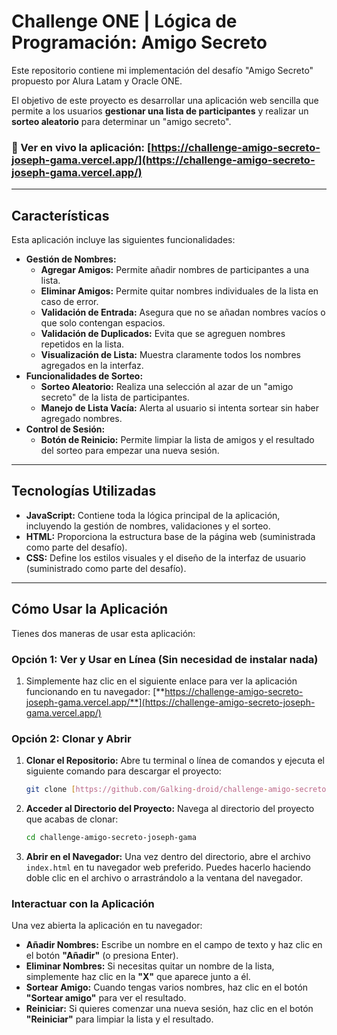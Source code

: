 # Challenge ONE | Lógica de Programación: Amigo Secreto

Este repositorio contiene mi implementación del desafío "Amigo Secreto" propuesto por Alura Latam y Oracle ONE.

El objetivo de este proyecto es desarrollar una aplicación web sencilla que permite a los usuarios **gestionar una lista de participantes** y realizar un **sorteo aleatorio** para determinar un "amigo secreto".

### **🔗 Ver en vivo la aplicación:** [https://challenge-amigo-secreto-joseph-gama.vercel.app/](https://challenge-amigo-secreto-joseph-gama.vercel.app/)

---

## Características

Esta aplicación incluye las siguientes funcionalidades:

- **Gestión de Nombres:**
  - **Agregar Amigos:** Permite añadir nombres de participantes a una lista.
  - **Eliminar Amigos:** Permite quitar nombres individuales de la lista en caso de error.
  - **Validación de Entrada:** Asegura que no se añadan nombres vacíos o que solo contengan espacios.
  - **Validación de Duplicados:** Evita que se agreguen nombres repetidos en la lista.
  - **Visualización de Lista:** Muestra claramente todos los nombres agregados en la interfaz.
- **Funcionalidades de Sorteo:**
  - **Sorteo Aleatorio:** Realiza una selección al azar de un "amigo secreto" de la lista de participantes.
  - **Manejo de Lista Vacía:** Alerta al usuario si intenta sortear sin haber agregado nombres.
- **Control de Sesión:**
  - **Botón de Reinicio:** Permite limpiar la lista de amigos y el resultado del sorteo para empezar una nueva sesión.

---

## Tecnologías Utilizadas

- **JavaScript:** Contiene toda la lógica principal de la aplicación, incluyendo la gestión de nombres, validaciones y el sorteo.
- **HTML:** Proporciona la estructura base de la página web (suministrada como parte del desafío).
- **CSS:** Define los estilos visuales y el diseño de la interfaz de usuario (suministrado como parte del desafío).

---

## Cómo Usar la Aplicación

Tienes dos maneras de usar esta aplicación:

### Opción 1: Ver y Usar en Línea (Sin necesidad de instalar nada)

1.  Simplemente haz clic en el siguiente enlace para ver la aplicación funcionando en tu navegador:
    [**https://challenge-amigo-secreto-joseph-gama.vercel.app/**](https://challenge-amigo-secreto-joseph-gama.vercel.app/)

### Opción 2: Clonar y Abrir

1.  **Clonar el Repositorio:**
    Abre tu terminal o línea de comandos y ejecuta el siguiente comando para descargar el proyecto:

    ```bash
    git clone [https://github.com/Galking-droid/challenge-amigo-secreto-joseph-gama.git](https://github.com/Galking-droid/challenge-amigo-secreto-joseph-gama.git)

    ```

2.  **Acceder al Directorio del Proyecto:**
    Navega al directorio del proyecto que acabas de clonar:

    ```bash
    cd challenge-amigo-secreto-joseph-gama
    ```

3.  **Abrir en el Navegador:**
    Una vez dentro del directorio, abre el archivo `index.html` en tu navegador web preferido. Puedes hacerlo haciendo doble clic en el archivo o arrastrándolo a la ventana del navegador.

### Interactuar con la Aplicación

Una vez abierta la aplicación en tu navegador:

- **Añadir Nombres:** Escribe un nombre en el campo de texto y haz clic en el botón **"Añadir"** (o presiona Enter).
- **Eliminar Nombres:** Si necesitas quitar un nombre de la lista, simplemente haz clic en la **"X"** que aparece junto a él.
- **Sortear Amigo:** Cuando tengas varios nombres, haz clic en el botón **"Sortear amigo"** para ver el resultado.
- **Reiniciar:** Si quieres comenzar una nueva sesión, haz clic en el botón **"Reiniciar"** para limpiar la lista y el resultado.

